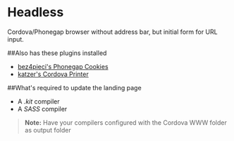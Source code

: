 # Headless

Cordova/Phonegap browser without address bar, but initial form for URL input.

##Also has these plugins installed

* [bez4pieci's Phonegap Cookies](https://github.com/bez4pieci/Phonegap-Cookies-Plugin)
* [katzer's Cordova Printer](https://github.com/katzer/cordova-plugin-printer)

##What's required to update the landing page

* A *.kit* compiler
* A *SASS* compiler

> **Note:** Have your compilers configured with the Cordova WWW folder as output folder
